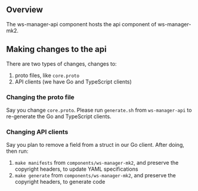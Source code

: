 ## Overview

The ws-manager-api component hosts the api component of ws-manager-mk2.

## Making changes to the api

There are two types of changes, changes to:

1. proto files, like `core.proto`
2. API clients (we have Go and TypeScript clients)

### Changing the proto file

Say you change `core.proto`. Please run `generate.sh` from `ws-manager-api` to re-generate the Go and TypeScript clients.

### Changing API clients

Say you plan to remove a field from a struct in our Go client. After doing, then run:

1. `make manifests` from `components/ws-manager-mk2`, and preserve the copyright headers, to update YAML specifications
2. `make generate` from `components/ws-manager-mk2`, and preserve the copyright headers, to generate code
